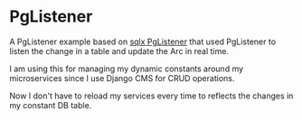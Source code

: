 # PgListener

A PgListener example based on [sqlx PgListener](https://docs.rs/sqlx/0.6.2/sqlx/postgres/struct.PgListener.html) that 
used PgListener to listen the change in a table and update the Arc<HashMap> in real time.

I am using this for managing my dynamic constants around my microservices since I use Django CMS for CRUD operations.

Now I don't have to reload my services every time to reflects the changes in my constant DB table.
 
